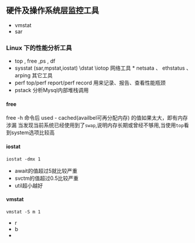 
## 硬件及操作系统层监控工具
* vmstat
* sar

### Linux 下的性能分析工具
* top , free ,ps , df 
* sysstat (sar,mpstat,iostat) \dstat \iotop
网络工具 * netsata 、 ethstatus 、 arping 
其它工具
* perf top/perf report/perf record 用来记录、报告、查看性能瓶颈
* pstack 分析Mysql内部堆栈调用



#### free 
free -h 命令后 
used - cached(availbel可再分配内存) 的值如果太大，即有内存涉漏
当发现当前系统已经使用到了`swap`,说明内存长期或曾经不够用,当使用`top`看到system选项比较高

#### iostat 
```shell
iostat -dmx 1
```
* await的值超过5就比较严重
* svctm的值超过0.5比较严重
* util超小越好

#### vmstat
```shell
vmstat -S m 1
```
* r
* b
* 
